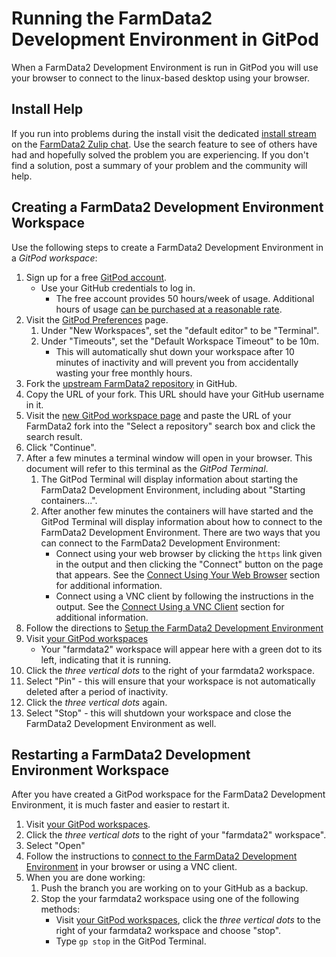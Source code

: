 # Running the FarmData2 Development Environment in GitPod

When a FarmData2 Development Environment is run in GitPod you will use your browser to connect to the linux-based desktop using your browser.

## Install Help

If you run into problems during the install visit the dedicated [install stream](https://farmdata2.zulipchat.com/#narrow/stream/270906-install) on the [FarmData2 Zulip chat](https://farmdata2.zulipchat.com). Use the search feature to see of others have had and hopefully solved the problem you are experiencing. If you don't find a solution, post a summary of your problem and the community will help.

## Creating a FarmData2 Development Environment Workspace

Use the following steps to create a FarmData2 Development Environment in a _GitPod workspace_:

1. Sign up for a free [GitPod account](https://gitpod.io/login/).
   - Use your GitHub credentials to log in.
     - The free account provides 50 hours/week of usage. Additional hours of usage [can be purchased at a reasonable rate](https://gitpod.io/pricing).
1. Visit the [GitPod Preferences](https://gitpod.io/user/preferences) page.
   1. Under "New Workspaces", set the "default editor" to be "Terminal".
   1. Under "Timeouts", set the "Default Workspace Timeout" to be 10m.
      - This will automatically shut down your workspace after 10 minutes of inactivity and will prevent you from accidentally wasting your free monthly hours.
1. Fork the [upstream FarmData2 repository](https://github.com/FarmData2/FarmData2) in GitHub.
1. Copy the URL of your fork. This URL should have your GitHub username in it.
1. Visit the [new GitPod workspace page](https://gitpod.io/new) and paste the URL of your FarmData2 fork into the "Select a repository" search box and click the search result.
1. Click "Continue".
1. After a few minutes a terminal window will open in your browser. This document will refer to this terminal as the _GitPod Terminal_.
   1. The GitPod Terminal will display information about starting the FarmData2 Development Environment, including about "Starting containers...".
   1. After another few minutes the containers will have started and the GitPod Terminal will display information about how to connect to the FarmData2 Development Environment.
      There are two ways that you can connect to the FarmData2 Development Environment:
      - Connect using your web browser by clicking the `https` link given in the output and then clicking the "Connect" button on the page that appears. See the [Connect Using Your Web Browser](connecting.md#connect-using-your-web-browser) section for additional information.
      - Connect using a VNC client by following the instructions in the output. See the [Connect Using a VNC Client](connecting.md#connect-using-a-vnc-client) section for additional information.
1. Follow the directions to [Setup the FarmData2 Development Environment](setup.md)
1. Visit [your GitPod workspaces](https://gitpod.io/workspaces/)
   - Your "farmdata2" workspace will appear here with a green dot to its left, indicating that it is running.
1. Click the _three vertical dots_ to the right of your farmdata2 workspace.
1. Select "Pin" - this will ensure that your workspace is not automatically deleted after a period of inactivity.
1. Click the _three vertical dots_ again.
1. Select "Stop" - this will shutdown your workspace and close the FarmData2 Development Environment as well.

## Restarting a FarmData2 Development Environment Workspace

After you have created a GitPod workspace for the FarmData2 Development Environment, it is much faster and easier to restart it.

1. Visit [your GitPod workspaces](https://gitpod.io/workspaces).
1. Click the _three vertical dots_ to the right of your "farmdata2" workspace".
1. Select "Open"
1. Follow the instructions to [connect to the FarmData2 Development Environment](connecting.md) in your browser or using a VNC client.
1. When you are done working:
   1. Push the branch you are working on to your GitHub as a backup.
   1. Stop the your farmdata2 workspace using one of the following methods:
      - Visit [your GitPod workspaces](https://gitpod.io/workspaces), click the _three vertical dots_ to the right of your farmdata2 workspace and choose "stop".
      - Type `gp stop` in the GitPod Terminal.
